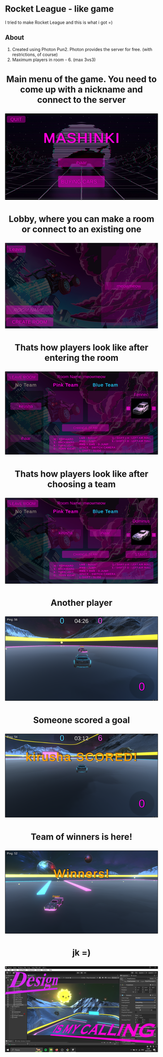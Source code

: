 # Rocket League - like game
I tried to make Rocket League and this is what i got =)

## About
1. Сreated using Photon Pun2. Photon provides the server for free. (with restrictions, of course)
2. Maximum players in room - 6. (max 3vs3)

<h1 align="center">Main menu of the game. You need to come up with a nickname and connect to the server</a> 
  
![Menu](https://github.com/pasuii18/Rocket-League-like-online-game/blob/master/Screenshots/Menu.png)

<h1 align="center">Lobby, where you can make a room or connect to an existing one</a> 
  
![Lobby](https://github.com/pasuii18/Rocket-League-like-online-game/blob/master/Screenshots/Lobby.png)

<h1 align="center">Thats how players look like after entering the room</a> 

![Room](https://github.com/pasuii18/Rocket-League-like-online-game/blob/master/Screenshots/Room.png)

<h1 align="center">Thats how players look like after choosing a team</a> 

![Room2](https://github.com/pasuii18/Rocket-League-like-online-game/blob/master/Screenshots/Room2.png)

<h1 align="center">Another player</a> 

![PlayerView](https://github.com/pasuii18/Rocket-League-like-online-game/blob/master/Screenshots/PlayerView.png)

<h1 align="center">Someone scored a goal</a> 

![GoalScored](https://github.com/pasuii18/Rocket-League-like-online-game/blob/master/Screenshots/GoalScored.png)

<h1 align="center">Team of winners is here!</a> 

![Winners](https://github.com/pasuii18/Rocket-League-like-online-game/blob/master/Screenshots/Winners.png)

<h1 align="center">jk =)</a> 

![DesignIsMyCalling](https://github.com/pasuii18/Rocket-League-like-online-game/blob/master/Screenshots/DesignIsMyCalling.png)
